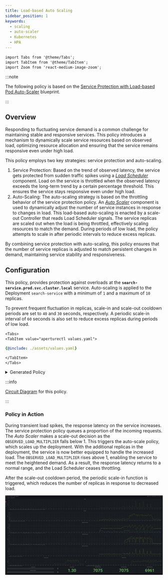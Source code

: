 ```yaml
---
title: Load-based Auto Scaling
sidebar_position: 1
keywords:
  - scaling
  - auto-scaler
  - Kubernetes
  - HPA
---
```


```mdx-code-block
import Tabs from '@theme/Tabs';
import TabItem from '@theme/TabItem';
import Zoom from 'react-medium-image-zoom';
```

:::note

The following policy is based on the
[Service Protection with Load-based Pod Auto-Scaler](/reference/blueprints/policies/service-protection-with-load-based-pod-auto-scaler/average-latency.md)
blueprint.

:::

## Overview

Responding to fluctuating service demand is a common challenge for maintaining
stable and responsive services. This policy introduces a mechanism to
dynamically scale service resources based on observed load, optimizing resource
allocation and ensuring that the service remains responsive even under high
load.

This policy employs two key strategies: service protection and auto-scaling.

1. Service Protection: Based on the trend of observed latency, the service gets
   protected from sudden traffic spikes using a
   [_Load Scheduler_](/concepts/flow-control/components/load-scheduler.md)
   component. Load on the service is throttled when the observed latency exceeds
   the long-term trend by a certain percentage threshold. This ensures the
   service stays responsive even under high load.
2. Auto-Scaling: The auto-scaling strategy is based on the throttling behavior
   of the service protection policy. An
   [_Auto Scaler_](/concepts/auto-scale/components/auto-scaler.md) component is
   used to dynamically adjust the number of service instances in response to
   changes in load. This load-based auto-scaling is enacted by a scale-out
   Controller that reads Load Scheduler signals. The service replicas are scaled
   out when the load is being throttled, effectively scaling resources to match
   the demand. During periods of low load, the policy attempts to scale in after
   periodic intervals to reduce excess replicas.

By combining service protection with auto-scaling, this policy ensures that the
number of service replicas is adjusted to match persistent changes in demand,
maintaining service stability and responsiveness.

## Configuration

This policy, provides protection against overloads at the
**`search-service.prod.svc.cluster.local`** service. Auto-scaling is applied to
the Deployment `search-service` with a minimum of `1` and a maximum of `10`
replicas.

To prevent frequent fluctuation in replicas, scale-in and scale-out cooldown
periods are set to `40` and `30` seconds, respectively. A periodic scale-in
interval of `60` seconds is also set to reduce excess replicas during periods of
low load.

```mdx-code-block
<Tabs>
<TabItem value="aperturectl values.yaml">
```

```yaml
{@include: ./assets/values.yaml}
```

```mdx-code-block
</TabItem>
</Tabs>
```

<details><summary>Generated Policy</summary>
<p>

```yaml
{@include: ./assets/policy.yaml}
```

</p>
</details>

:::info

[Circuit Diagram](./assets/graph.mmd.svg) for this policy.

:::

### Policy in Action

During transient load spikes, the response latency on the service increases. The
service protection policy queues a proportion of the incoming requests. The
_Auto Scaler_ makes a scale-out decision as the `OBSERVED_LOAD_MULTIPLIER` falls
below 1. This triggers the auto-scale policy, which scales up the deployment.
With the additional replicas in the deployment, the service is now better
equipped to handle the increased load. The `OBSERVED_LOAD_MULTIPLIER` rises
above 1, enabling the service to meet the heightened demand. As a result, the
response latency returns to a normal range, and the Load Scheduler ceases
throttling.

After the scale-out cooldown period, the periodic scale-in function is
triggered, which reduces the number of replicas in response to decreased load.

<Zoom>

![Auto Scale](./assets/dashboard.png)

</Zoom>

